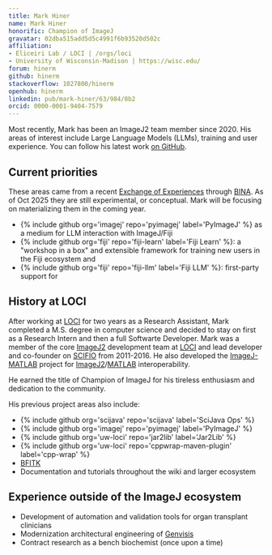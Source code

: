 ```yaml
---
title: Mark Hiner
name: Mark Hiner
honorific: Champion of ImageJ
gravatar: 02dba515add5d5c4991f6b93520d502c
affiliation:
- Eliceiri Lab / LOCI | /orgs/loci
- University of Wisconsin-Madison | https://wisc.edu/
forum: hinerm
github: hinerm
stackoverflow: 1027800/hinerm
openhub: hinerm
linkedin: pub/mark-hiner/63/984/8b2
orcid: 0000-0001-9404-7579
---
```


Most recently, Mark has been an ImageJ2 team member since 2020. His areas of interest include Large Language Models (LLMs), training and user experience.  You can follow his latest work [on GitHub](https://github.com/hinerm).

## Current priorities

These areas came from a recent [Exchange of Experiences](https://forum.image.sc/t/bina-exchange-of-experiences-reflections-and-outcomes-from-aug-25-llm-image-analysis-workshop/116372) through [BINA](https://www.bioimagingnorthamerica.org). As of Oct 2025 they are still experimental, or conceptual. Mark will be focusing on materializing them in the coming year.

-   {% include github org='imagej' repo='pyimagej' label='PyImageJ' %} as a medium for LLM interaction with ImageJ/Fiji
-   {% include github org='fiji' repo='fiji-learn' label='Fiji Learn' %}: a "workshop in a box" and extensible framework for training new users in the Fiji ecosystem and 
-   {% include github org='fiji' repo='fiji-llm' label='Fiji LLM' %}: first-party support for 

## History at LOCI

After working at [LOCI](/orgs/loci) for two years as a Research Assistant, Mark completed a M.S. degree in computer science and decided to stay on first as a Research Intern and then a full Softwarte Developer. Mark was a member of the core [ImageJ2](/software/imagej2) development team at [LOCI](/orgs/loci) and lead developer and co-founder on [SCIFIO](/libs/scifio) from 2011-2016. He also developed the [ImageJ-MATLAB](/scripting/matlab) project for [ImageJ2](/software/imagej2)/[MATLAB](/scripting/matlab) interoperability.

He earned the title of Champion of ImageJ for his tireless enthusiasm and dedication to the community.

His previous project areas also include:
-   {% include github org='scijava' repo='scijava' label='SciJava Ops' %}
-   {% include github org='imagej' repo='pyimagej' label='PyImageJ' %}
-   {% include github org='uw-loci' repo='jar2lib' label='Jar2Lib' %}
-   {% include github org='uw-loci' repo='cppwrap-maven-plugin' label='cpp-wrap' %}
-   [BFITK](http://www.loci.wisc.edu/bio-formats/itk)
-   Documentation and tutorials throughout the wiki and larger ecosystem

## Experience outside of the ImageJ ecosystem

-   Development of automation and validation tools for organ transplant clinicians
-   Modernization architectural engineering of [Genvisis](https://genvisis.org)
-   Contract research as a bench biochemist (once upon a time)
